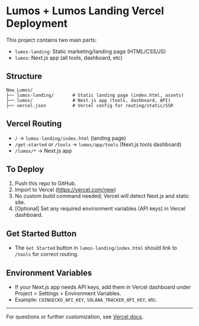 # Lumos + Lumos Landing Vercel Deployment

This project contains two main parts:
- `lumos-landing`: Static marketing/landing page (HTML/CSS/JS)
- `lumos`: Next.js app (all tools, dashboard, etc)

## Structure
```
New_Lumos/
├── lumos-landing/       # Static landing page (index.html, assets)
├── lumos/               # Next.js app (tools, dashboard, API)
├── vercel.json          # Vercel config for routing/static/SSR
```

## Vercel Routing
- `/` → `lumos-landing/index.html` (landing page)
- `/get-started` or `/tools` → `lumos/app/tools` (Next.js tools dashboard)
- `/lumos/*` → Next.js app

## To Deploy
1. Push this repo to GitHub.
2. Import to Vercel (https://vercel.com/new)
3. No custom build command needed; Vercel will detect Next.js and static site.
4. [Optional] Set any required environment variables (API keys) in Vercel dashboard.

## Get Started Button
- The `Get Started` button in `lumos-landing/index.html` should link to `/tools` for correct routing.

## Environment Variables
- If your Next.js app needs API keys, add them in Vercel dashboard under Project > Settings > Environment Variables.
- Example: `COINGECKO_API_KEY`, `SOLANA_TRACKER_API_KEY`, etc.

---
For questions or further customization, see [Vercel docs](https://vercel.com/docs).
